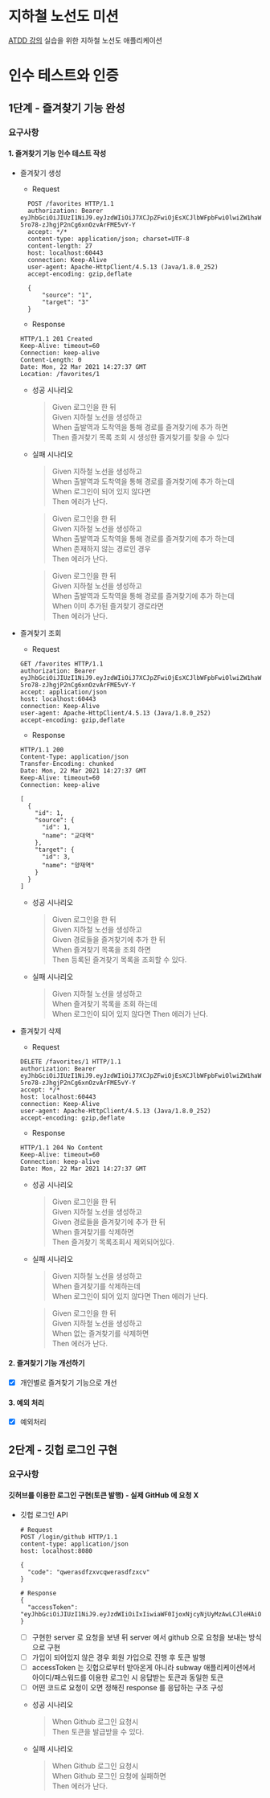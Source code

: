# 지하철 노선도 미션
[ATDD 강의](https://edu.nextstep.camp/c/R89PYi5H) 실습을 위한 지하철 노선도 애플리케이션

# 인수 테스트와 인증
## 1단계 - 즐겨찾기 기능 완성
### 요구사항
#### 1. 즐겨찾기 기능 인수 테스트 작성
- 즐겨찾기 생성
  - Request
  ```shell
    POST /favorites HTTP/1.1
    authorization: Bearer eyJhbGciOiJIUzI1NiJ9.eyJzdWIiOiJ7XCJpZFwiOjEsXCJlbWFpbFwiOlwiZW1haWxAZW1haWwuY29tXCIsXCJwYXNzd29yZFwiOlwicGFzc3dvcmRcIixcImFnZVwiOjIwLFwicHJpbmNpcGFsXCI6XCJlbWFpbEBlbWFpbC5jb21cIixcImNyZWRlbnRpYWxzXCI6XCJwYXNzd29yZFwifSIsImlhdCI6MTYxNjQyMzI1NywiZXhwIjoxNjE2NDI2ODU3fQ.7PU1ocohHf-5ro78-zJhgjP2nCg6xnOzvArFME5vY-Y
    accept: */*
    content-type: application/json; charset=UTF-8
    content-length: 27
    host: localhost:60443
    connection: Keep-Alive
    user-agent: Apache-HttpClient/4.5.13 (Java/1.8.0_252)
    accept-encoding: gzip,deflate
      
    {
        "source": "1",
        "target": "3"
    }
  ```
  - Response
  ```shell
  HTTP/1.1 201 Created
  Keep-Alive: timeout=60
  Connection: keep-alive
  Content-Length: 0
  Date: Mon, 22 Mar 2021 14:27:37 GMT
  Location: /favorites/1
  ```
    - 성공 시나리오
      > Given 로그인을 한 뒤<br>
       Given 지하철 노선을 생성하고<br>
       When 출발역과 도착역을 통해 경로를 즐겨찾기에 추가 하면<br>
       Then 즐겨찾기 목록 조회 시 생성한 즐겨찾기를 찾을 수 있다
    - 실패 시나리오
      > Given 지하철 노선을 생성하고<br>
      When 출발역과 도착역을 통해 경로를 즐겨찾기에 추가 하는데<br>
      When 로그인이 되어 있지 않다면<br>
      Then 에러가 난다.

      > Given 로그인을 한 뒤<br>
      Given 지하철 노선을 생성하고<br>
      When 출발역과 도착역을 통해 경로를 즐겨찾기에 추가 하는데<br>
      When 존재하지 않는 경로인 경우<br>
      Then 에러가 난다.
  
      > Given 로그인을 한 뒤<br>
      Given 지하철 노선을 생성하고<br>
      When 출발역과 도착역을 통해 경로를 즐겨찾기에 추가 하는데<br>
      When 이미 추가된 즐겨찾기 경로라면 <br>
      Then 에러가 난다.

- 즐겨찾기 조회
  - Request
  ```shell
  GET /favorites HTTP/1.1
  authorization: Bearer eyJhbGciOiJIUzI1NiJ9.eyJzdWIiOiJ7XCJpZFwiOjEsXCJlbWFpbFwiOlwiZW1haWxAZW1haWwuY29tXCIsXCJwYXNzd29yZFwiOlwicGFzc3dvcmRcIixcImFnZVwiOjIwLFwicHJpbmNpcGFsXCI6XCJlbWFpbEBlbWFpbC5jb21cIixcImNyZWRlbnRpYWxzXCI6XCJwYXNzd29yZFwifSIsImlhdCI6MTYxNjQyMzI1NywiZXhwIjoxNjE2NDI2ODU3fQ.7PU1ocohHf-5ro78-zJhgjP2nCg6xnOzvArFME5vY-Y
  accept: application/json
  host: localhost:60443
  connection: Keep-Alive
  user-agent: Apache-HttpClient/4.5.13 (Java/1.8.0_252)
  accept-encoding: gzip,deflate
  ```
   - Response
  ```shell
  HTTP/1.1 200
  Content-Type: application/json
  Transfer-Encoding: chunked
  Date: Mon, 22 Mar 2021 14:27:37 GMT
  Keep-Alive: timeout=60
  Connection: keep-alive
  
  [
    {
      "id": 1,
      "source": {
        "id": 1,
        "name": "교대역"
      },
      "target": {
        "id": 3,
        "name": "양재역"
      }
    }
  ]
  ```
  - 성공 시나리오
      > Given 로그인을 한 뒤<br>
       Given 지하철 노선을 생성하고<br>
       Given 경로들을 즐겨찾기에 추가 한 뒤<br>
       When 즐겨찾기 목록을 조회 하면<br>
       Then 등록된 즐겨찾기 목록을 조회할 수 있다.
  - 실패 시나리오
      > Given 지하철 노선을 생성하고<br>
       When 즐겨찾기 목록을 조회 하는데<br>
       When 로그인이 되어 있지 않다면
       Then 에러가 난다.

- 즐겨찾기 삭제
  - Request
  ```shell
  DELETE /favorites/1 HTTP/1.1
  authorization: Bearer eyJhbGciOiJIUzI1NiJ9.eyJzdWIiOiJ7XCJpZFwiOjEsXCJlbWFpbFwiOlwiZW1haWxAZW1haWwuY29tXCIsXCJwYXNzd29yZFwiOlwicGFzc3dvcmRcIixcImFnZVwiOjIwLFwicHJpbmNpcGFsXCI6XCJlbWFpbEBlbWFpbC5jb21cIixcImNyZWRlbnRpYWxzXCI6XCJwYXNzd29yZFwifSIsImlhdCI6MTYxNjQyMzI1NywiZXhwIjoxNjE2NDI2ODU3fQ.7PU1ocohHf-5ro78-zJhgjP2nCg6xnOzvArFME5vY-Y
  accept: */*
  host: localhost:60443
  connection: Keep-Alive
  user-agent: Apache-HttpClient/4.5.13 (Java/1.8.0_252)
  accept-encoding: gzip,deflate
  ```
  - Response
  ```shell
  HTTP/1.1 204 No Content
  Keep-Alive: timeout=60
  Connection: keep-alive
  Date: Mon, 22 Mar 2021 14:27:37 GMT
  ```
    - 성공 시나리오
      > Given 로그인을 한 뒤<br>
      Given 지하철 노선을 생성하고<br>
      Given 경로들을 즐겨찾기에 추가 한 뒤<br>
      When 즐겨찾기를 삭제하면<br>
      Then 즐겨찾기 목록조회시 제외되어있다.
    - 실패 시나리오
      > Given 지하철 노선을 생성하고<br>
      When 즐겨찾기를 삭제하는데<br>
      When 로그인이 되어 있지 않다면
      Then 에러가 난다.

      > Given 로그인을 한 뒤<br>
      Given 지하철 노선을 생성하고<br>
      When 없는 즐겨찾기를 삭제하면<br>
      Then 에러가 난다.

#### 2. 즐겨찾기 기능 개선하기
- [x] 개인별로 즐겨찾기 기능으로 개선
#### 3. 예외 처리
- [x] 예외처리

## 2단계 - 깃헙 로그인 구현
### 요구사항
#### 깃허브를 이용한 로그인 구현(토큰 발행) - 실제 GitHub 에 요청 X
- 깃헙 로그인 API
    ```shell
    # Request
    POST /login/github HTTP/1.1
    content-type: application/json
    host: localhost:8080
    
    {
      "code": "qwerasdfzxvcqwerasdfzxcv"
    }
    
    # Response
    {
      "accessToken": "eyJhbGciOiJIUzI1NiJ9.eyJzdWIiOiIxIiwiaWF0IjoxNjcyNjUyMzAwLCJleHAiOjE2NzI2NTU5MDAsInJvbGVzIjpbIlJPTEVfQURNSU4iLCJST0xFX0FETUlOIl19.uaUXk5GkqB6QE_qlZisk3RZ3fL74zDADqbJl6LoLkSc"
    }
    ```
    - [ ] 구현한 server 로 요청을 보낸 뒤 server 에서 github 으로 요청을 보내는 방식으로 구현
    - [ ] 가입이 되어있지 않은 경우 회원 가입으로 진행 후 토큰 발행
    - [ ] accessToken 는 깃헙으로부터 받아온게 아니라 subway 애플리케이션에서 아이디/패스워드를 이용한 로그인 시 응답받는 토큰과 동일한 토큰
    - [ ] 어떤 코드로 요청이 오면 정해진 response 를 응답하는 구조 구성
    - 성공 시나리오
      > When Github 로그인 요청시<br>
        Then 토큰을 발급받을 수 있다.
    
    - 실패 시나리오
      > When Github 로그인 요청시<br>
        When Github 로그인 요청에 실패하면<br>
        Then 에러가 난다.
